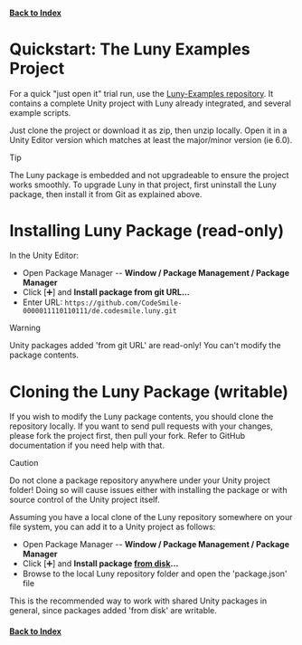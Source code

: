 #### [Back to Index](index.md)

# Quickstart: The Luny Examples Project

For a quick "just open it" trial run, use the [Luny-Examples repository](https://github.com/CodeSmile-0000011110110111/Luny-Examples). It contains a complete Unity project with Luny already integrated, and several example scripts.

Just clone the project or download it as zip, then unzip locally. Open it in a Unity Editor version which matches at least the major/minor version (ie 6.0).

> [!TIP]
> The Luny package is embedded and not upgradeable to ensure the project works smoothly. To upgrade Luny in that project, first uninstall the Luny package, then install it from Git as explained above.

# Installing Luny Package (read-only)

In the Unity Editor:

- Open Package Manager -- **Window / Package Management / Package Manager**
- Click [➕] and **Install package from git URL...**
- Enter URL: `https://github.com/CodeSmile-0000011110110111/de.codesmile.luny.git`

> [!WARNING]
> Unity packages added 'from git URL' are read-only! You can't modify the package contents.

# Cloning the Luny Package (writable)

If you wish to modify the Luny package contents, you should clone the repository locally. If you want to send pull requests with your changes, please fork the project first, then pull your fork. Refer to GitHub documentation if you need help with that.

> [!CAUTION]
> Do not clone a package repository anywhere under your Unity project folder! Doing so will cause issues either with installing the package or with source control of the Unity project itself.

Assuming you have a local clone of the Luny repository somewhere on your file system, you can add it to a Unity project as follows:

- Open Package Manager -- **Window / Package Management / Package Manager**
- Click [➕] and **Install package <ins>from disk</ins>...**
- Browse to the local Luny repository folder and open the 'package.json' file

This is the recommended way to work with shared Unity packages in general, since packages added 'from disk' are writable. 


#### [Back to Index](index.md)
